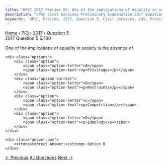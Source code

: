 ```yaml
---
title: "UPSC 2017 Prelims Q5: One of the implications of equality in society is the absenc..."
description: "UPSC Civil Services Preliminary Examination 2017 Question 5 with options and answer"
keywords: "UPSC, Prelims, 2017, Question 5, Civil Services, IAS, Previous Year Questions"
---
```


<nav class="breadcrumb">
    <a href="../../">Home</a>
    <span>›</span>
    <a href="../">PIQ</a>
    <span>›</span>
    <a href="./">2017</a>
    <span>›</span>
    <span>Question 5</span>
</nav>

<div class="question-header">
    <div class="question-meta">
        <span class="year-badge">2017</span>
        <span class="question-number">Question 5</span>
        <span class="progress">5/100</span>
    </div>
    <div class="progress-bar">
        <div class="progress-fill" style="width: 5.0%"></div>
    </div>
</div>

<div class="question-content">
    <div class="question-text">
        <p>One of the implications of equality in society is the absence of</p>
    </div>
    
    <div class="options">
        <div class="option">
            <span class="option-letter">A</span>
            <span class="option-text"><p>Privileges</p></span>
        </div>
        <div class="option correct">
            <span class="option-letter">B</span>
            <span class="option-text"><p>Restraints</p></span>
        </div>
        <div class="option">
            <span class="option-letter">C</span>
            <span class="option-text"><p>Competition</p></span>
        </div>
        <div class="option">
            <span class="option-letter">D</span>
            <span class="option-text"><p>Ideology</p></span>
        </div>
    </div>

    <div class="answer-box">
        <strong>Correct Answer:</strong> Option B
    </div>
</div>

<div class="question-nav">
    <a href="../q004-from-the-ecological-point-of-view-which-one-of-the/" class="nav-btn prev">← Previous</a>
    <a href="../" class="nav-btn center">All Questions</a>
    <a href="../q006-consider-the-following-statements-in-respect-of-tr/" class="nav-btn next">Next →</a>
</div>
